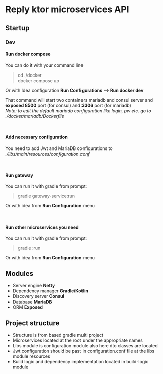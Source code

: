 # Reply ktor microservices API

## Startup

### Dev
#### Run docker compose

You can do it with your command line

> cd ./docker <br>
> docker compose up

Or with Idea configuration **Run Configurations --> Run docker dev**

That command will start two containers mariadb and consul server and **exposed 8500** port (for consul) and **3306** port (for mariadb) <br>
_Note: to edit the default mariadb configuration like login, pw etc. go to ./docker/mariadb/Dockerfile_

<br>

#### Add necessary configuration
You need to add Jwt and MariaDB configurations to _./libs/main/resources/configuration.conf_

<br>

#### Run gateway

You can run it with gradle from prompt:

> gradle gateway-service:run

Or with idea from **Run Configuration** menu

<br>

#### Run other microservices you need

You can run it with gradle from prompt:

> gradle <service-name>:run

Or with idea from <b>Run Configuration</b> menu


## Modules

- Server engine <b>Netty</b>
- Dependency manager <b>Gradle\Kotlin</b>
- Discovery server <b>Consul</b>
- Database <b>MariaDB</b>
- ORM <b>Exposed</b>


## Project structure

- Structure is from based gradle multi project 
- Microservices located at the root under the appropriate names 
- Libs module is configuration module also here dto classes are located 
- Jwt configuration should be past in configuration.conf file at the libs module resources 
- Build logic and dependency implementation located in build-logic module 